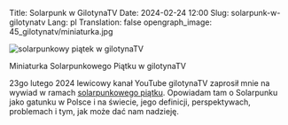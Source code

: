 Title: Solarpunk w GilotynaTV
Date: 2024-02-24 12:00
Slug: solarpunk-w-gilotynatv
Lang: pl
Translation: false
opengraph_image: 45_gilotynatv/miniaturka.jpg

![solarpunkowy piątek w gilotynaTV](/images/45_gilotynatv/miniaturka.jpg)
<figcaption markdown="1">Miniaturka Solarpunkowego Piątku w gilotynaTV</figcaption>

23go lutego 2024 lewicowy kanał YouTube gilotynaTV zaprosił mnie na wywiad w ramach [solarpunkowego piątku](https://www.youtube.com/watch?v=hrH6hh51f4k&t=4161s). Opowiadam tam o Solarpunku jako gatunku w Polsce i na świecie, jego definicji, perspektywach, problemach i tym, jak może dać nam nadzieję.
